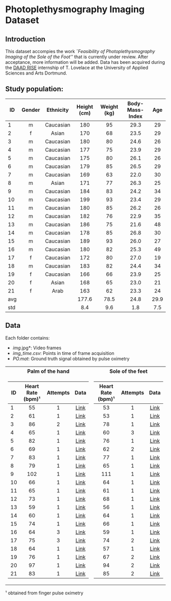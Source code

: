 # Photoplethysmography Imaging Dataset

## Introduction

This dataset accompies the work *´´Feasibility of Photoplethysmography Imaging of the Sole of the Foot''* that is currently under review. After acceptance, more information will be added. Data has been acquired during the [DAAD RISE](https://www.daad.de/rise/) internship of T. Lovelace at the University of Applied Sciences and Arts Dortmund. 

## Study population: 
| ID | Gender | Ethnicity | Height (cm) | Weight (kg) | Body-Mass-Index | Age  | 
|------- |:-----:| :-----:|:-----:|:-----:|:-----:|:-----:|
| 1      | m | Caucasian | 180 | 95 | 29.3 | 29 |
| 2      | f | Asian | 170 | 68 | 23.5 | 29     |
| 3      | m | Caucasian | 180 | 80 | 24.6 | 26 |
| 4      | m | Caucasian | 177 | 75 | 23.9 | 29 |
| 5      | m | Caucasian | 175 | 80 | 26.1 | 26 |
| 6      | m | Caucasian | 179 | 85 | 26.5 | 29 |
| 7      | m | Caucasian | 169 | 63 | 22.0 | 30 |
| 8      | m | Asian | 171 | 77 | 26.3 | 25     |
| 9      | m | Caucasian | 184 | 83 | 24.2 | 34 |
| 10     | m | Caucasian | 199 | 93 | 23.4 | 29 |
| 11     | m | Caucasian | 180 | 85 | 26.2 | 26 |
| 12     | m | Caucasian | 182 | 76 | 22.9 | 35 |
| 13     | m | Caucasian | 186 | 75 | 21.6 | 48 |
| 14     | m | Caucasian | 178 | 85 | 26.8 | 30 |
| 15     | m | Caucasian | 189 | 93 | 26.0 | 27 | 
| 16     | m | Caucasian | 180 | 82 | 25.3 | 49 |
| 17     | f | Caucasian | 172 | 80 | 27.0 | 19 |
| 18     | m | Caucasian | 183 | 82 | 24.4 | 34 |
| 19     | f | Caucasian | 166 | 66 | 23.9 | 25 |
| 20     | f | Asian | 168 | 65 | 23.0 | 21     |
| 21     | f | Arab | 163 | 62 | 23.3 | 24      |
| avg    |   |  | 177.6 | 78.5 | 24.8 | 29.9  |
| std    |   |  | 8.4 | 9.6 | 1.8 | 7.5  |  

## Data

Each folder contains:
- *img*.jpg*: Video frames
- *img_time.csv*: Points in time of frame acquisition
- *PO.mat*: Ground truth signal obtained by pulse oximetry

<table>
<tr><th>Palm of the hand </th><th>Sole of the feet</th></tr>
<tr><td>

| ID| Heart Rate (bpm)¹ | Attempts | Data | 
|------- |:-----:| :-----:|:-----:|
| 1      | 55 | 1 | [Link](https://fh-dortmund.sciebo.de/index.php/s/7iYIUWwnAC3ffpr)  |
| 2      | 61 | 1 | [Link](https://fh-dortmund.sciebo.de/index.php/s/LJl2hndg3O90Re2)  |
| 3      | 86 | 2 | [Link](https://fh-dortmund.sciebo.de/index.php/s/hEFfqEFzHRmuHFz)  |
| 4      | 65 | 1 | [Link](https://fh-dortmund.sciebo.de/index.php/s/f3e6sBNuydUH9Wd)  |
| 5      | 82 | 1 | [Link](https://fh-dortmund.sciebo.de/index.php/s/v1ZRctsYBT0laun)  |
| 6      | 69 | 1 | [Link](https://fh-dortmund.sciebo.de/index.php/s/A82uHCYNKw3PwdJ)  |
| 7      | 83 | 1 | [Link](https://fh-dortmund.sciebo.de/index.php/s/3Vl4jtSEDirqwsR)  |
| 8      | 79 | 1 | [Link](https://fh-dortmund.sciebo.de/index.php/s/77RHEZoy1G2k45j)  |
| 9      | 102| 1 | [Link](https://fh-dortmund.sciebo.de/index.php/s/tDvxA6pcVP3FGuf)  |
| 10     | 66 | 1 | [Link](https://fh-dortmund.sciebo.de/index.php/s/TorLW0lPIjd62eZ)  |
| 11     | 65 | 1 | [Link](https://fh-dortmund.sciebo.de/index.php/s/pgfB4RU6bFgVXzV)  |
| 12     | 73 | 1 | [Link](https://fh-dortmund.sciebo.de/index.php/s/vZfx8l7BOCT4X4Y)  |
| 13     | 59 | 1 | [Link](https://fh-dortmund.sciebo.de/index.php/s/qYZD9nIyhqCePnH)  |
| 14     | 60 | 1 | [Link](https://fh-dortmund.sciebo.de/index.php/s/J80Lfx6uk08Z0Zb)  |
| 15     | 74 | 1 | [Link](https://fh-dortmund.sciebo.de/index.php/s/X31vVmBvxhu9Um5)  |
| 16     | 64 | 3 | [Link](https://fh-dortmund.sciebo.de/index.php/s/H3d4YgCRkDpkrbq)  |
| 17     | 75 | 3 | [Link](https://fh-dortmund.sciebo.de/index.php/s/xAdzNJjZAAKYdrY)  |
| 18     | 64 | 1 | [Link](https://fh-dortmund.sciebo.de/index.php/s/nObuBnyQEqZSXRH)  |
| 19     | 76 | 1 | [Link](https://fh-dortmund.sciebo.de/index.php/s/FmOVMOQPWsR3f6S)  |
| 20     | 97 | 1 | [Link](https://fh-dortmund.sciebo.de/index.php/s/KTLsnWUf5ziPW17)  |
| 21     | 83 | 1 | [Link](https://fh-dortmund.sciebo.de/index.php/s/mwhJ7NWGAbCWOu3)  |

</td><td>

| Heart Rate (bpm)¹  | Attempts | Data | 
|:-----:| :-----:|:-----:|
| 53 | 1 | [Link](https://fh-dortmund.sciebo.de/index.php/s/DyzupOEMBSHTa1y) |
| 53 | 1 | [Link](https://fh-dortmund.sciebo.de/index.php/s/4BaVLLZGFGz4Aiu) |
| 78 | 1 | [Link](https://fh-dortmund.sciebo.de/index.php/s/Myklefs34CdER4o)  |
| 60 | 3 | [Link](https://fh-dortmund.sciebo.de/index.php/s/TDOiY5OKR2pkO3r)  |
| 76 | 1 | [Link](https://fh-dortmund.sciebo.de/index.php/s/5oMqntWVakU6ygF)  |
| 62 | 2 | [Link](https://fh-dortmund.sciebo.de/index.php/s/YiL0C0q8VkFfMS3)  |
| 77 | 1 | [Link](https://fh-dortmund.sciebo.de/index.php/s/GatBvAtHJDEUHll)  |
| 65 | 1 | [Link](https://fh-dortmund.sciebo.de/index.php/s/WU5mQ8XsybYWCwe)  |
| 111 | 1 | [Link](https://fh-dortmund.sciebo.de/index.php/s/w9h4Z6ZN1rHEjyd)  |
| 64 | 1 | [Link](https://fh-dortmund.sciebo.de/index.php/s/w3s15B8NLCXj1yr)  |
| 61 | 1 | [Link](https://fh-dortmund.sciebo.de/index.php/s/ORVRCmNPRgBgNLG)  |
| 68 | 1 | [Link](https://fh-dortmund.sciebo.de/index.php/s/lCqDtoIg4BMOoWk)  |
| 56 | 1 | [Link](https://fh-dortmund.sciebo.de/index.php/s/c09wICmyDPt34xu)  |
| 64 | 1 | [Link](https://fh-dortmund.sciebo.de/index.php/s/xIT4xZiCzZpuWm8)  |
| 66 | 1 | [Link](https://fh-dortmund.sciebo.de/index.php/s/A3MZdwUIYR5exN8)  |
| 59 | 1 | [Link](https://fh-dortmund.sciebo.de/index.php/s/AC0hQShG5jROsX0)  |
| 74 | 2 | [Link](https://fh-dortmund.sciebo.de/index.php/s/EXs1neSG0ENqDOe)  |
| 57 | 1 | [Link](https://fh-dortmund.sciebo.de/index.php/s/oyblFVZeDEKmzl4)  |
| 67 | 2 | [Link](https://fh-dortmund.sciebo.de/index.php/s/UjJYUPMqeQrWvAq)  |
| 94 | 2 | [Link](https://fh-dortmund.sciebo.de/index.php/s/yIaX53GBMxKw22e)  |
| 85 | 2 | [Link](https://fh-dortmund.sciebo.de/index.php/s/izGODoheoVl5LXs)  |

</td></tr> </table>

¹ obtained from finger pulse oximetry
</table>
